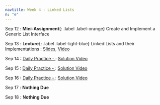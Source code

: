 ```yaml
---
navtitle: Week 4 - Linked Lists
n: "e"
---
```


Sep 12
: **Mini-Assignment**{: .label .label-orange} Create and Implement a Generic List Interface

Sep 13
: **Lecture**{: .label .label-light-blue} Linked Lists and their Implementations
    : [Slides](), [Video]()

Sep 14
: [Daily Practice - ](https://leetcode.com/problems/)
    : [Solution Video]()

Sep 15
: [Daily Practice - ](https://leetcode.com/problems/)
    : [Solution Video]()

Sep 16
: [Daily Practice - ](https://leetcode.com/problems/)
    : [Solution Video]()

Sep 17
: **Nothing Due**

Sep 18
: **Nothing Due**

